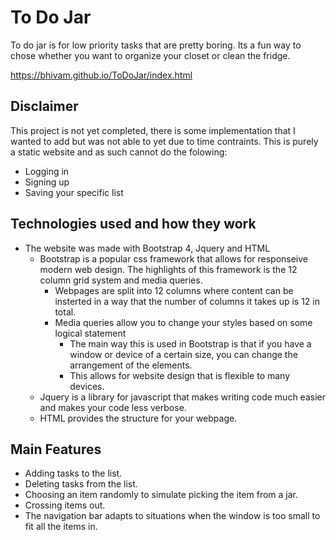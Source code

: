 # To Do Jar
To do jar is for low priority tasks that are pretty boring. Its a fun way to chose whether you want to organize your closet or clean the fridge.

https://bhivam.github.io/ToDoJar/index.html
## Disclaimer
This project is not yet completed, there is some implementation that I wanted to add but was not able to yet due to time contraints. This is purely a static website and as such cannot do the folowing:
- Logging in
- Signing up
- Saving your specific list

## Technologies used and how they work
- The website was made with Bootstrap 4, Jquery and HTML
  - Bootstrap is a popular css framework that allows for responseive modern web design. The highlights of this framework is the 12 column grid system and media queries.
    - Webpages are split into 12 columns where content can be insterted in a way that the number of columns it takes up is 12 in total.
    - Media queries allow you to change your styles based on some logical statement
      - The main way this is used in Bootstrap is that if you have a window or device of a certain size, you can change the arrangement of the elements.
      - This allows for website design that is flexible to many devices.
  - Jquery is a library for javascript that makes writing code much easier and makes your code less verbose.
  - HTML provides the structure for your webpage.

## Main Features
- Adding tasks to the list.
- Deleting tasks from the list.
- Choosing an item randomly to simulate picking the item from a jar.
- Crossing items out.
- The navigation bar adapts to situations when the window is too small to fit all the items in. 
